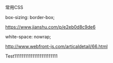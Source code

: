 常用CSS

box-sizing: border-box;

https://www.jianshu.com/p/e2eb0d8c9de6

white-space: nowrap;

http://www.webfront-js.com/articaldetail/66.html

Test111111111111111111111111
